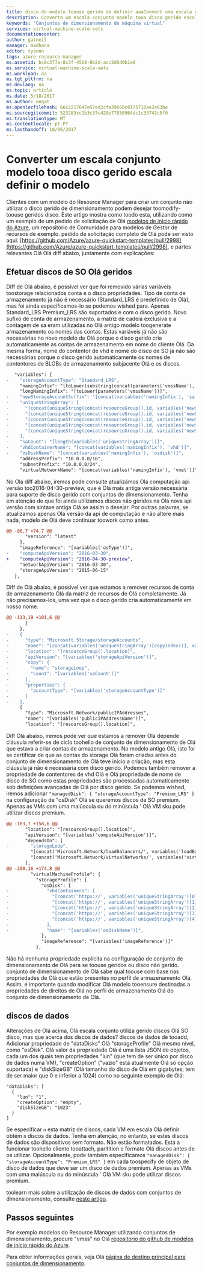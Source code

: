 ```yaml
---
title: disco do modelo toouse gerido de definir aaaConvert uma escala do Azure Resource Manager | Microsoft Docs
description: Converta um escala conjunto modelo tooa disco gerido escala definir o modelo.
keywords: "Conjuntos de dimensionamento de máquina virtual"
services: virtual-machine-scale-sets
documentationcenter: 
author: gatneil
manager: madhana
editor: tysonn
tags: azure-resource-manager
ms.assetid: bc8c377a-8c3f-45b8-8b2d-acc2d6d0b1e8
ms.service: virtual-machine-scale-sets
ms.workload: na
ms.tgt_pltfrm: na
ms.devlang: na
ms.topic: article
ms.date: 5/18/2017
ms.author: negat
ms.openlocfilehash: 66c2217647e57ed2cfa39660c0175710ae2e63be
ms.sourcegitcommit: 523283cc1b3c37c428e77850964dc1c33742c5f0
ms.translationtype: MT
ms.contentlocale: pt-PT
ms.lasthandoff: 10/06/2017
---
```

# <a name="convert-a-scale-set-template-tooa-managed-disk-scale-set-template"></a>Converter um escala conjunto modelo tooa disco gerido escala definir o modelo

Clientes com um modelo do Resource Manager para criar um conjunto não utilizar o disco gerido de dimensionamento podem desejar toomodify-toouse geridos disco. Este artigo mostra como toodo esta, utilizando como um exemplo de um pedido de solicitação de Olá [modelos de início rápido do Azure](https://github.com/Azure/azure-quickstart-templates), um repositório de Comunidade para modelos de Gestor de recursos de exemplo. pedido de solicitação completo de Olá pode ser visto aqui: [https://github.com/Azure/azure-quickstart-templates/pull/2998](https://github.com/Azure/azure-quickstart-templates/pull/2998), e partes relevantes Olá Olá diff abaixo, juntamente com explicações:

## <a name="making-hello-os-disks-managed"></a>Efetuar discos de SO Olá geridos

Diff de Olá abaixo, é possível ver que foi removido várias variáveis toostorage relacionados conta e o disco propriedades. Tipo de conta de armazenamento já não é necessário (Standard_LRS é predefinido de Olá), mas foi ainda especificamos-lo se podemos wished para. Apenas Standard_LRS Premium_LRS são suportados e com o disco gerido. Novo sufixo de conta de armazenamento, a matriz de cadeia exclusiva e a contagem de sa eram utilizadas no Olá antigo modelo toogenerate armazenamento os nomes das contas. Estas variáveis já não são necessárias no novo modelo de Olá porque o disco gerido cria automaticamente as contas de armazenamento em nome do cliente Olá. Da mesma forma, nome do contentor de vhd e nome do disco de SO já não são necessárias porque o disco gerido automaticamente os nomes de contentores de BLOBs de armazenamento subjacente Olá e os discos.

```diff
   "variables": {
-    "storageAccountType": "Standard_LRS",
     "namingInfix": "[toLower(substring(concat(parameters('vmssName'), uniqueString(resourceGroup().id)), 0, 9))]",
     "longNamingInfix": "[toLower(parameters('vmssName'))]",
-    "newStorageAccountSuffix": "[concat(variables('namingInfix'), 'sa')]",
-    "uniqueStringArray": [
-      "[concat(uniqueString(concat(resourceGroup().id, variables('newStorageAccountSuffix'), '0')))]",
-      "[concat(uniqueString(concat(resourceGroup().id, variables('newStorageAccountSuffix'), '1')))]",
-      "[concat(uniqueString(concat(resourceGroup().id, variables('newStorageAccountSuffix'), '2')))]",
-      "[concat(uniqueString(concat(resourceGroup().id, variables('newStorageAccountSuffix'), '3')))]",
-      "[concat(uniqueString(concat(resourceGroup().id, variables('newStorageAccountSuffix'), '4')))]"
-    ],
-    "saCount": "[length(variables('uniqueStringArray'))]",
-    "vhdContainerName": "[concat(variables('namingInfix'), 'vhd')]",
-    "osDiskName": "[concat(variables('namingInfix'), 'osdisk')]",
     "addressPrefix": "10.0.0.0/16",
     "subnetPrefix": "10.0.0.0/24",
     "virtualNetworkName": "[concat(variables('namingInfix'), 'vnet')]",
```


No Olá diff abaixo, iremos pode consulte atualizámos Olá computação api versão too2016-04-30-preview, que é Olá mais antiga versão necessária para suporte de disco gerido com conjuntos de dimensionamento. Tenha em atenção de que foi ainda utilizamos discos não geridos na Olá nova api versão com sintaxe antiga Olá se assim o desejar. Por outras palavras, se atualizamos apenas Olá versão da api de computação e não altere mais nada, modelo de Olá deve continuar toowork como antes.

```diff
@@ -86,7 +74,7 @@
       "version": "latest"
     },
     "imageReference": "[variables('osType')]",
-    "computeApiVersion": "2016-03-30",
+    "computeApiVersion": "2016-04-30-preview",
     "networkApiVersion": "2016-03-30",
     "storageApiVersion": "2015-06-15"
   },
```

Diff de Olá abaixo, é possível ver que estamos a remover recursos de conta de armazenamento Olá da matriz de recursos de Olá completamente. Já não precisamos-los, uma vez que o disco gerido cria automaticamente em nosso nome.

```diff
@@ -113,19 +101,6 @@
       }
     },
-    {
-      "type": "Microsoft.Storage/storageAccounts",
-      "name": "[concat(variables('uniqueStringArray')[copyIndex()], variables('newStorageAccountSuffix'))]",
-      "location": "[resourceGroup().location]",
-      "apiVersion": "[variables('storageApiVersion')]",
-      "copy": {
-        "name": "storageLoop",
-        "count": "[variables('saCount')]"
-      },
-      "properties": {
-        "accountType": "[variables('storageAccountType')]"
-      }
-    },
     {
       "type": "Microsoft.Network/publicIPAddresses",
       "name": "[variables('publicIPAddressName')]",
       "location": "[resourceGroup().location]",
```

Diff Olá abaixo, iremos pode ver que estamos a remover Olá depende cláusula referir-se de ciclo toohello de conjunto de dimensionamento de Olá que estava a criar contas de armazenamento. No modelo antigo Olá, isto foi se certificar de que as contas do storage Olá foram criadas antes do conjunto de dimensionamento de Olá teve início a criação, mas esta cláusula já não é necessária com disco gerido. Podemos também remover a propriedade de contentores de vhd Olá e Olá propriedade de nome de disco de SO como estas propriedades são processadas automaticamente sob definições avançadas de Olá por disco gerido. Se podemos wished, iremos adicionar `"managedDisk": { "storageAccountType": "Premium_LRS" }` na configuração de "osDisk" Olá se queremos discos de SO premium. Apenas as VMs com uma maiúscula ou do minúscula ' Olá VM sku pode utilizar discos premium.

```diff
@@ -183,7 +158,6 @@
       "location": "[resourceGroup().location]",
       "apiVersion": "[variables('computeApiVersion')]",
       "dependsOn": [
-        "storageLoop",
         "[concat('Microsoft.Network/loadBalancers/', variables('loadBalancerName'))]",
         "[concat('Microsoft.Network/virtualNetworks/', variables('virtualNetworkName'))]"
       ],
@@ -200,16 +174,8 @@
         "virtualMachineProfile": {
           "storageProfile": {
             "osDisk": {
-              "vhdContainers": [
-                "[concat('https://', variables('uniqueStringArray')[0], variables('newStorageAccountSuffix'), '.blob.core.windows.net/', variables('vhdContainerName'))]",
-                "[concat('https://', variables('uniqueStringArray')[1], variables('newStorageAccountSuffix'), '.blob.core.windows.net/', variables('vhdContainerName'))]",
-                "[concat('https://', variables('uniqueStringArray')[2], variables('newStorageAccountSuffix'), '.blob.core.windows.net/', variables('vhdContainerName'))]",
-                "[concat('https://', variables('uniqueStringArray')[3], variables('newStorageAccountSuffix'), '.blob.core.windows.net/', variables('vhdContainerName'))]",
-                "[concat('https://', variables('uniqueStringArray')[4], variables('newStorageAccountSuffix'), '.blob.core.windows.net/', variables('vhdContainerName'))]"
-              ],
-              "name": "[variables('osDiskName')]",
             },
             "imageReference": "[variables('imageReference')]"
           },

```

Não há nenhuma propriedade explícita na configuração de conjunto de dimensionamento de Olá para se toouse geridos ou disco não gerido. conjunto de dimensionamento de Olá sabe qual toouse com base nas propriedades de Olá que estão presentes no perfil de armazenamento Olá. Assim, é importante quando modificar Olá modelo tooensure destinadas a propriedades de direitos de Olá no perfil de armazenamento Olá do conjunto de dimensionamento de Olá.


## <a name="data-disks"></a>discos de dados

Alterações de Olá acima, Olá escala conjunto utiliza gerido discos Olá SO disco, mas que acerca dos discos de dados? discos de dados de tooadd, Adicionar propriedade de "dataDisks" Olá "storageProfile" Olá mesmo nível, como "osDisk". Olá valor da propriedade Olá é uma lista JSON de objetos, cada um dos quais tem propriedades "lun" (que tem de ser único por disco de dados numa VM), "createOption" ("vazio" está atualmente Olá só opção suportada) e "diskSizeGB" (Olá tamanho do disco de Olá em gigabytes; tem de ser maior que 0 e inferior a 1024) como no seguinte exemplo de Olá: 

```
"dataDisks": [
  {
    "lun": "1",
    "createOption": "empty",
    "diskSizeGB": "1023"
  }
]
```

Se especificar `n` esta matriz de discos, cada VM em escala Olá definir obtém `n` discos de dados. Tenha em atenção, no entanto, se estes discos de dados são dispositivos sem formato. Não estão formatados. Está a funcionar toohello cliente tooattach, paritition e formato Olá discos antes de os utilizar. Opcionalmente, pode também especificamos `"managedDisk": { "storageAccountType": "Premium_LRS" }` em cada toospecify de objeto de disco de dados que deve ser um disco de dados premium. Apenas as VMs com uma maiúscula ou do minúscula ' Olá VM sku pode utilizar discos premium.

toolearn mais sobre a utilização de discos de dados com conjuntos de dimensionamento, consulte [neste artigo](./virtual-machine-scale-sets-attached-disks.md).


## <a name="next-steps"></a>Passos seguintes
Por exemplo modelos do Resource Manager utilizando conjuntos de dimensionamento, procure "vmss" no Olá [repositório do github de modelos de início rápido do Azure](https://github.com/Azure/azure-quickstart-templates).

Para obter informações gerais, veja Olá [página de destino principal para conjuntos de dimensionamento](https://azure.microsoft.com/services/virtual-machine-scale-sets/).

